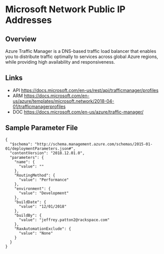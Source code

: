 # Microsoft Network Public IP Addresses

## Overview
Azure Traffic Manager is a DNS-based traffic load balancer that enables you to distribute traffic optimally to services across global Azure regions, while providing high availability and responsiveness.

## Links
- API https://docs.microsoft.com/en-us/rest/api/trafficmanager/profiles
- ARM https://docs.microsoft.com/en-us/azure/templates/microsoft.network/2018-04-01/trafficmanagerprofiles
- DOC https://docs.microsoft.com/en-us/azure/traffic-manager/

## Sample Parameter File
```
{
  "$schema": "http://schema.management.azure.com/schemas/2015-01-01/deploymentParameters.json#",
  "contentVersion": "2018.12.01.0",
  "parameters": {
    "name": {
      "value": ""
    },
    "RoutingMethod": {
      "value": "Performance"
    },
    "environment": {
      "value": "Development"
    },
    "buildDate": {
      "value": "12/01/2018"
    },
    "buildBy": {
      "value": "jeffrey.patton2@rackspace.com"
    },
    "RaxAutomationExclude": {
      "value": "None"
    }
  }
}
```